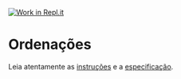 [![Work in Repl.it](https://classroom.github.com/assets/work-in-replit-14baed9a392b3a25080506f3b7b6d57f295ec2978f6f33ec97e36a161684cbe9.svg)](https://classroom.github.com/online_ide?assignment_repo_id=368243&assignment_repo_type=GroupAssignmentRepo)
# Ordenações

Leia atentamente as [instruções](./instruções.md) e a [especificação](./especificação.md).
